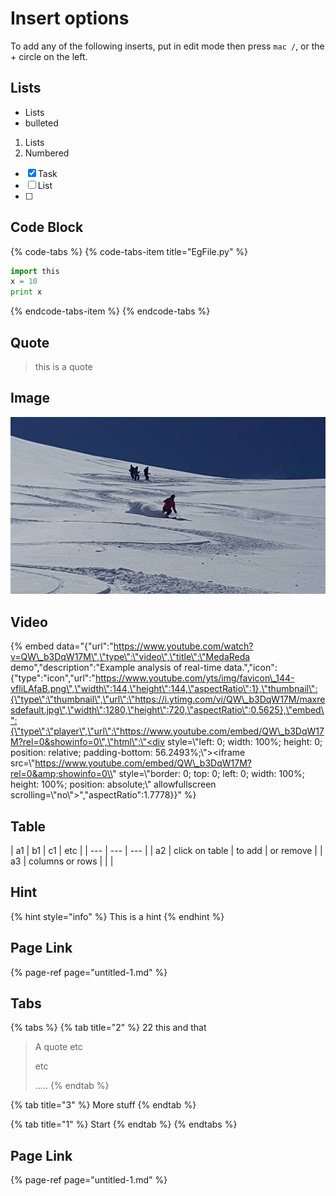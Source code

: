 # Insert options

To add any of the following inserts, put in edit mode then press `mac /`, or the + circle on the left.



## Lists

* Lists
* bulleted

1. Lists
2. Numbered

* [x] Task
* [ ] List
* [ ] 
## Code Block

{% code-tabs %}
{% code-tabs-item title="EgFile.py" %}
```python
import this
x = 10
print x
```
{% endcode-tabs-item %}
{% endcode-tabs %}

## Quote

> this is a quote

## Image



![Skiing](../../.gitbook/assets/les2alpes.jpg)

## Video

{% embed data="{\"url\":\"https://www.youtube.com/watch?v=QW\_b3DqW17M\",\"type\":\"video\",\"title\":\"MedaReda demo\",\"description\":\"Example analysis of real-time data.\",\"icon\":{\"type\":\"icon\",\"url\":\"https://www.youtube.com/yts/img/favicon\_144-vfliLAfaB.png\",\"width\":144,\"height\":144,\"aspectRatio\":1},\"thumbnail\":{\"type\":\"thumbnail\",\"url\":\"https://i.ytimg.com/vi/QW\_b3DqW17M/maxresdefault.jpg\",\"width\":1280,\"height\":720,\"aspectRatio\":0.5625},\"embed\":{\"type\":\"player\",\"url\":\"https://www.youtube.com/embed/QW\_b3DqW17M?rel=0&showinfo=0\",\"html\":\"<div style=\\"left: 0; width: 100%; height: 0; position: relative; padding-bottom: 56.2493%;\\"><iframe src=\\"https://www.youtube.com/embed/QW\_b3DqW17M?rel=0&amp;showinfo=0\\" style=\\"border: 0; top: 0; left: 0; width: 100%; height: 100%; position: absolute;\\" allowfullscreen scrolling=\\"no\\"></iframe></div>\",\"aspectRatio\":1.7778}}" %}

## Table

| a1 | b1 | c1 | etc |
| --- | --- | --- |
| a2 | click on table | to add  | or remove |
| a3 | columns or rows |  |  |

## Hint

{% hint style="info" %}
This is a hint
{% endhint %}

## Page Link

{% page-ref page="untitled-1.md" %}

## Tabs

{% tabs %}
{% tab title="2" %}
22 this and that

> A quote etc
>
> etc
>
> .....
{% endtab %}

{% tab title="3" %}
More stuff
{% endtab %}

{% tab title="1" %}
Start
{% endtab %}
{% endtabs %}

## Page Link

{% page-ref page="untitled-1.md" %}

